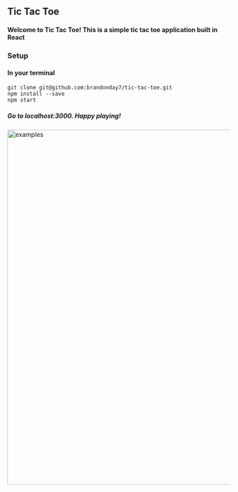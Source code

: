 ## Tic Tac Toe

#### Welcome to Tic Tac Toe! This is a simple tic tac toe application built in React

### Setup

#### In your terminal

```
git clone git@github.com:brandonday7/tic-tac-toe.git
npm install --save
npm start
```

##### Go to localhost:3000. Happy playing!

<img src="https://raw.github.com/brandonday7/tic-tac-toe/master/src/images/ticTac.png" alt="examples" width="800"/>
